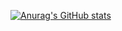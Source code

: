 [![Anurag's GitHub stats](https://github-readme-stats.vercel.app/api?username=jeongyunnim)](https://github.com/anuraghazra/github-readme-stats)
<!--
**jeongyunnim/jeongyunnim** is a ✨ _special_ ✨ repository because its `README.md` (this file) appears on your GitHub profile.

Here are some ideas to get you started:

- 🔭 I’m currently working on ...
- 🌱 I’m currently learning ...
- 👯 I’m looking to collaborate on ...
- 🤔 I’m looking for help with ...
- 💬 Ask me about ...
- 📫 How to reach me: ...
- 😄 Pronouns: ...
- ⚡ Fun fact: ...
-->
